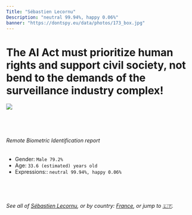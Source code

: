 ```yaml
---
Title: "Sébastien Lecornu"
Description: "neutral 99.94%, happy 0.06%"
banner: "https://dontspy.eu/data/photos/173_box.jpg"
---
```


# The AI Act must prioritize human rights and support civil society, not bend to the demands of the surveillance industry complex!

<link rel="stylesheet" type="text/css" href="/css/blog.css" />

<div class="is-fake" hidden>

_This image is **clearly fake**_, yet we [continue to collect them because the AI Act negotiations](/blog/why-deepfake/) are heading in a direction that will only make people's lives more complicated. For a more in-depth explanation, read: [Double threat: why losing the battle against Face Biometrics would fuel the proliferation of deepfakes](/blog/the-dual-threat-how-losing-the-biometric-battle-fuels-deepfake-proliferation/).


</div>

<!-- <img src="https://dontspy.eu/data/photos/54_box.jpg" /> -->
<img src="https://dontspy.eu/data/photos/173_box.jpg" />

## <br>

###### Remote Biometric Identification report

* <span class="label">Gender:</span> `Male 79.2%`
* <span class="label">Age:</span> `33.6 (estimated) years old`
* <span class="label">Expressions::</span> `neutral 99.94%, happy 0.06%`

## <br>

###### See all of [Sébastien Lecornu](/policymaker#S%C3%A9bastien%20Lecornu), or by country: [France](/country#France), or jump to [🇱🇹](/x/226).

## <br>
